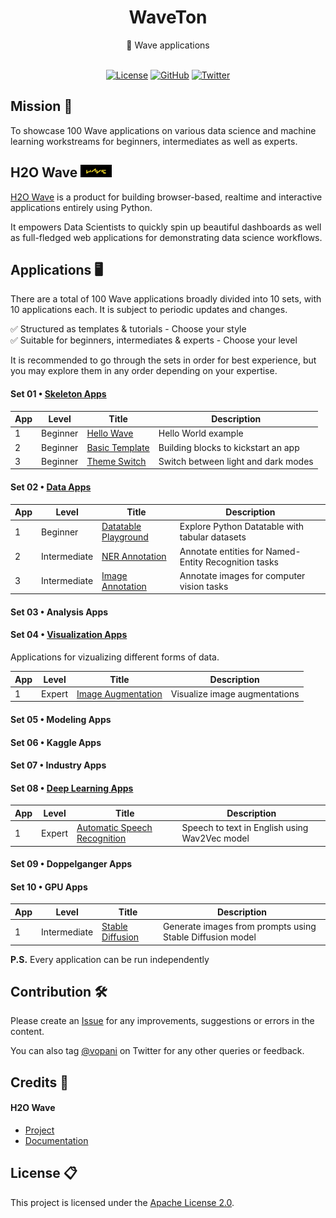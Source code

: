 <div align='center'>

<h1>WaveTon</h1>
💯 Wave applications

<br>
<br>

[![License](https://img.shields.io/badge/license-Apache%202.0-blue.svg?logo=apache)](https://github.com/vopani/waveton/blob/master/LICENSE)
[![GitHub](https://img.shields.io/github/stars/vopani/waveton?color=yellowgreen&logo=github)](https://img.shields.io/github/stars/vopani/waveton?color=yellowgreen&logo=github)
[![Twitter](https://img.shields.io/twitter/follow/vopani)](https://twitter.com/vopani)

</div>

## Mission 🚀
To showcase 100 Wave applications on various data science and machine learning workstreams for beginners, intermediates as well as experts.

<h2>H2O Wave <img src="https://raw.githubusercontent.com/h2oai/wave/master/assets/brand/wave-type-black.png" width="50px"></img></h2>

[H2O Wave](https://github.com/h2oai/wave) is a product for building browser-based, realtime and interactive applications entirely using Python.

It empowers Data Scientists to quickly spin up beautiful dashboards as well as full-fledged web applications for demonstrating data science workflows.

## Applications 🖥️
There are a total of 100 Wave applications broadly divided into 10 sets, with 10 applications each. It is subject to periodic updates and changes.

✅ Structured as templates & tutorials - Choose your style   
✅ Suitable for beginners, intermediates & experts - Choose your level   

It is recommended to go through the sets in order for best experience, but you may explore them in any order depending on your expertise.

#### Set 01 • [Skeleton Apps](https://github.com/vopani/waveton/tree/main/apps/skeleton_apps)
| App | Level        | Title | Description |
| --- | ------------ | ----- | ----------- |
| 1   | Beginner     | [Hello Wave](https://github.com/vopani/waveton/tree/main/apps/skeleton_apps/hello_wave) | Hello World example |
| 2   | Beginner     | [Basic Template](https://github.com/vopani/waveton/tree/main/apps/skeleton_apps/basic_template) | Building blocks to kickstart an app |
| 3   | Beginner     | [Theme Switch](https://github.com/vopani/waveton/tree/main/apps/skeleton_apps/theme_switch) | Switch between light and dark modes |

#### Set 02 • [Data Apps](https://github.com/vopani/waveton/tree/main/apps/data_apps)
| App | Level        | Title | Description |
| --- | ------------ | ----- | ----------- |
| 1   | Beginner     | [Datatable Playground](https://github.com/vopani/waveton/tree/main/apps/data_apps/datatable_playground) | Explore Python Datatable with tabular datasets |
| 2   | Intermediate | [NER Annotation](https://github.com/vopani/waveton/tree/main/apps/data_apps/ner_annotation) | Annotate entities for Named-Entity Recognition tasks |
| 3   | Intermediate | [Image Annotation](https://github.com/vopani/waveton/tree/main/apps/data_apps/image_annotation) | Annotate images for computer vision tasks |

#### Set 03 • Analysis Apps

#### Set 04 • [Visualization Apps](https://github.com/vopani/waveton/tree/main/apps/visualization_apps)
Applications for vizualizing different forms of data.

| App | Level  | Title                                                                                                        | Description                   |
|-----|--------|--------------------------------------------------------------------------------------------------------------|-------------------------------|
| 1   | Expert | [Image Augmentation](https://github.com/vopani/waveton/tree/main/apps/visualization_apps/image_augmentation) | Visualize image augmentations |

#### Set 05 • Modeling Apps

#### Set 06 • Kaggle Apps

#### Set 07 • Industry Apps

#### Set 08 • [Deep Learning Apps](https://github.com/vopani/waveton/tree/main/apps/deeplearning_apps)
| App | Level        | Title | Description |
| --- | ------------ | ----- | ----------- |
| 1   | Expert       | [Automatic Speech Recognition](https://github.com/vopani/waveton/tree/main/apps/deeplearning_apps/automatic_speech_recognition) | Speech to text in English using Wav2Vec model |

#### Set 09 • Doppelganger Apps

#### Set 10 • GPU Apps
| App | Level        | Title | Description |
| --- | ------------ | ----- | ----------- |
| 1   | Intermediate | [Stable Diffusion](https://github.com/vopani/waveton/tree/main/apps/gpu_apps/stable_diffusion) | Generate images from prompts using Stable Diffusion model |

**P.S.** Every application can be run independently

## Contribution 🛠️
Please create an [Issue](https://github.com/vopani/waveton/issues) for any improvements, suggestions or errors in the content.

You can also tag [@vopani](https://twitter.com/vopani) on Twitter for any other queries or feedback.

## Credits 🙏

#### H2O Wave

* [Project](https://github.com/h2oai/wave)
* [Documentation](https://wave.h2o.ai)

## License 📋
This project is licensed under the [Apache License 2.0](https://github.com/vopani/jaxton/blob/master/LICENSE).
